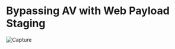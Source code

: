 # Bypassing AV with Web Payload Staging

![Capture](https://github.com/user-attachments/assets/bedd7f15-3c97-43a7-921a-148e80e0d20a)
